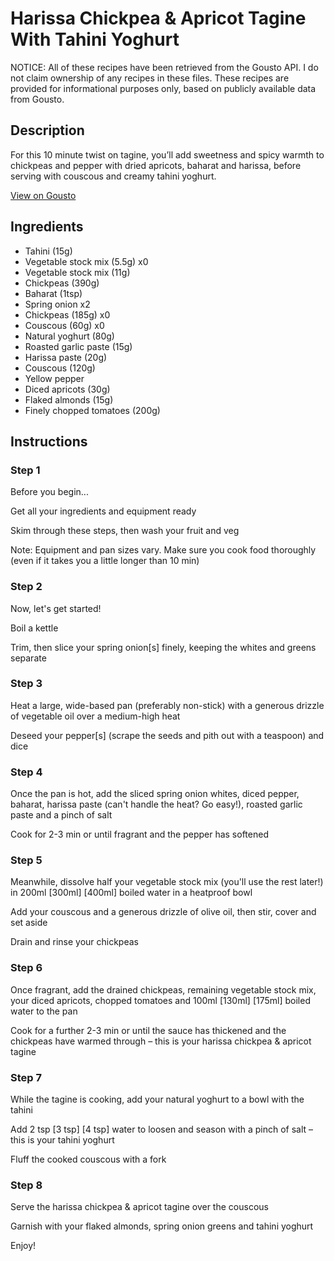 # Harissa Chickpea & Apricot Tagine With Tahini Yoghurt

NOTICE: All of these recipes have been retrieved from the Gousto API. I do not claim ownership of any recipes in these files. These recipes are provided for informational purposes only, based on publicly available data from Gousto.

## Description

For this 10 minute twist on tagine, you’ll add sweetness and spicy warmth to chickpeas and pepper with dried apricots, baharat and harissa, before serving with couscous and creamy tahini yoghurt. 

[View on Gousto](https://www.gousto.co.uk/recipes/cookbook/harissa-chickpea-apricot-tagine)

## Ingredients

- Tahini (15g)
- Vegetable stock mix (5.5g) x0
- Vegetable stock mix (11g)
- Chickpeas (390g)
- Baharat (1tsp)
- Spring onion x2
- Chickpeas (185g) x0
- Couscous (60g) x0
- Natural yoghurt (80g)
- Roasted garlic paste (15g)
- Harissa paste (20g)
- Couscous (120g)
- Yellow pepper
- Diced apricots (30g)
- Flaked almonds (15g)
- Finely chopped tomatoes (200g)

## Instructions


### Step 1

Before you begin...

Get all your ingredients and equipment ready

Skim through these steps, then wash your fruit and veg

Note: Equipment and pan sizes vary. Make sure you cook food thoroughly (even if it takes you a little longer than 10 min)


### Step 2

Now, let's get started!

Boil a kettle

Trim, then slice your spring onion[s] finely, keeping the whites and greens separate


### Step 3

Heat a large, wide-based pan (preferably non-stick) with a generous drizzle of vegetable oil over a medium-high heat

Deseed your pepper[s] (scrape the seeds and pith out with a teaspoon) and dice


### Step 4

Once the pan is hot, add the sliced spring onion whites, diced pepper, baharat, harissa paste (can't handle the heat? Go easy!), roasted garlic paste and a pinch of salt

Cook for 2-3 min or until fragrant and the pepper has softened


### Step 5

Meanwhile, dissolve half your vegetable stock mix (you'll use the rest later!) in 200ml <span class="text-purple">[300ml]</span> <span class="text-danger">[400ml]</span> boiled water in a heatproof bowl

Add your couscous and a generous drizzle of olive oil, then stir, cover and set aside

Drain and rinse your chickpeas


### Step 6

Once fragrant, add the drained chickpeas, remaining vegetable stock mix, your diced apricots, chopped tomatoes and 100ml <span class="text-purple">[130ml]</span><span class="text-danger"> [175ml]</span> boiled water to the pan

Cook for a further 2-3 min or until the sauce has thickened and the chickpeas have warmed through – this is your harissa chickpea & apricot tagine


### Step 7

While the tagine is cooking, add your natural yoghurt to a bowl with the tahini

Add 2 tsp <span class="text-purple">[3 tsp]</span> <span class="text-danger">[4 tsp] </span>water to loosen and season with a pinch of salt – this is your tahini yoghurt

Fluff the cooked couscous with a fork

### Step 8

Serve the harissa chickpea & apricot tagine over the couscous

Garnish with your flaked almonds, spring onion greens and tahini yoghurt

Enjoy!


